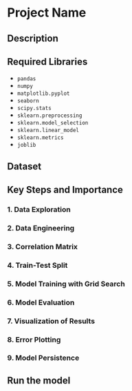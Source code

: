 # Project Name

## Description


## Required Libraries
- `pandas`
- `numpy`
- `matplotlib.pyplot`
- `seaborn`
- `scipy.stats`
- `sklearn.preprocessing`
- `sklearn.model_selection`
- `sklearn.linear_model`
- `sklearn.metrics`
- `joblib`

## Dataset


## Key Steps and Importance

### 1. Data Exploration


### 2. Data Engineering


### 3. Correlation Matrix


### 4. Train-Test Split


### 5. Model Training with Grid Search

### 6. Model Evaluation


### 7. Visualization of Results


### 8. Error Plotting


### 9. Model Persistence


## Run the model
